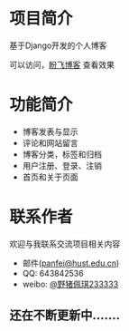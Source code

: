 # 项目简介
基于Django开发的个人博客

可以访问，[盼飞博客](http://www.panfei.top/) 查看效果

# 功能简介

* 博客发表与显示
* 评论和网站留言
* 博客分类，标签和归档
* 用户注册、登录、注销
* 首页和关于页面


# 联系作者
欢迎与我联系交流项目相关内容

* 邮件(panfei@hust.edu.cn)
* QQ: 643842536
* weibo: [@野猪佩琪233333](https://weibo.com/5617050203/)

## 还在不断更新中.......
